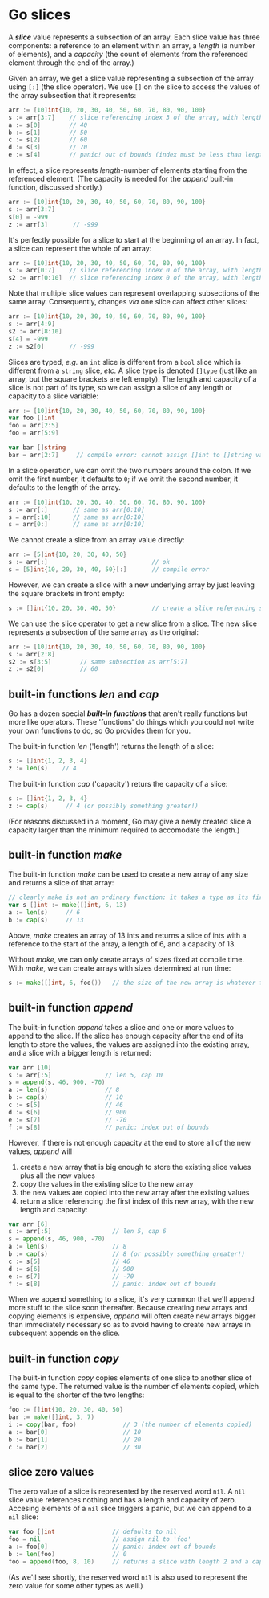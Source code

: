 # Go slices

A ***slice*** value represents a subsection of an array. Each slice value has three components: a reference to an element within an array, a *length* (a number of elements), and a *capacity* (the count of elements from the referenced element through the end of the array.)

Given an array, we get a slice value representing a subsection of the array using `[:]` (the slice operator). We use `[]` on the slice to access the values of the array subsection that it represents:

```go
arr := [10]int{10, 20, 30, 40, 50, 60, 70, 80, 90, 100}
s := arr[3:7]    // slice referencing index 3 of the array, with length 4 (because 7 - 3 is 4) and capacity 7 (because 10 - 3 is 7)
a := s[0]        // 40
b := s[1]        // 50
c := s[2]        // 60
d := s[3]        // 70
e := s[4]        // panic! out of bounds (index must be less than length)
```

In effect, a slice represents *length*-number of elements starting from the referenced element. (The capacity is needed for the *append* built-in function, discussed shortly.)

```go
arr := [10]int{10, 20, 30, 40, 50, 60, 70, 80, 90, 100}
s := arr[3:7]
s[0] = -999
z := arr[3]       // -999
```

It's perfectly possible for a slice to start at the beginning of an array. In fact, a slice can represent the whole of an array:

```go
arr := [10]int{10, 20, 30, 40, 50, 60, 70, 80, 90, 100}
s := arr[0:7]    // slice referencing index 0 of the array, with length 7 and capacity 10
s2 := arr[0:10]  // slice referencing index 0 of the array, with length 10 and capacity 10
```

Note that multiple slice values can represent overlapping subsections of the same array. Consequently, changes *via* one slice can affect other slices:

```go
arr := [10]int{10, 20, 30, 40, 50, 60, 70, 80, 90, 100}
s := arr[4:9]    
s2 := arr[8:10]
s[4] = -999      
z := s2[0]       // -999
```

Slices are typed, *e.g.* an `int` slice is different from a `bool` slice which is different from a `string` slice, *etc.* A slice type is denoted `[]type` (just like an array, but the square brackets are left empty). The length and capacity of a slice is not part of its type, so we can assign a slice of any length or capacity to a slice variable:

```go
arr := [10]int{10, 20, 30, 40, 50, 60, 70, 80, 90, 100}
var foo []int
foo = arr[2:5]
foo = arr[5:9]

var bar []string
bar = arr[2:7]     // compile error: cannot assign []int to []string variable
```

In a slice operation, we can omit the two numbers around the colon. If we omit the first number, it defaults to `0`; if we omit the second number, it defaults to the length of the array.

```go
arr := [10]int{10, 20, 30, 40, 50, 60, 70, 80, 90, 100}
s := arr[:]       // same as arr[0:10]
s = arr[:10]      // same as arr[0:10]
s = arr[0:]       // same as arr[0:10]
```

We cannot create a slice from an array value directly:

```go
arr := [5]int{10, 20, 30, 40, 50}
s := arr[:]                             // ok
s = [5]int{10, 20, 30, 40, 50}[:]       // compile error
```

However, we can create a slice with a new underlying array by just leaving the square brackets in front empty:

```go
s := []int{10, 20, 30, 40, 50}          // create a slice referencing start of a new underlying array, with length 5 and capacity 5
```

We can use the slice operator to get a new slice from a slice. The new slice represents a subsection of the same array as the original:

```go
arr := [10]int{10, 20, 30, 40, 50, 60, 70, 80, 90, 100}
s := arr[2:8]       
s2 := s[3:5]        // same subsection as arr[5:7]
z := s2[0]          // 60
```

## built-in functions *len* and *cap*

Go has a dozen special ***built-in functions*** that aren't really functions but more like operators. These 'functions' do things which you could not write your own functions to do, so Go provides them for you.

The built-in function *len* ('length') returns the length of a slice:

```go
s := []int{1, 2, 3, 4}
z := len(s)    // 4
```

The built-in function *cap* ('capacity') returs the capacity of a slice:

```go
s := []int{1, 2, 3, 4}
z := cap(s)     // 4 (or possibly something greater!)
```

(For reasons discussed in a moment, Go may give a newly created slice a capacity larger than the minimum required to accomodate the length.)

## built-in function *make*

The built-in function *make* can be used to create a new array of any size and returns a slice of that array:

```go
// clearly make is not an ordinary function: it takes a type as its first argument!
var s []int := make([]int, 6, 13)
a := len(s)     // 6
b := cap(s)     // 13
```

Above, *make* creates an array of 13 ints and returns a slice of ints with a reference to the start of the array, a length of 6, and a capacity of 13.

Without *make*, we can only create arrays of sizes fixed at compile time. With *make*, we can create arrays with sizes determined at run time:

```go
s := make([]int, 6, foo())   // the size of the new array is whatever function 'foo' returns
```

## built-in function *append*

The built-in function *append* takes a slice and one or more values to append to the slice. If the slice has enough capacity after the end of its length to store the values, the values are assigned into the existing array, and a slice with a bigger length is returned:

```go
var arr [10]
s := arr[:5]               // len 5, cap 10
s = append(s, 46, 900, -70)
a := len(s)                // 8
b := cap(s)                // 10
c := s[5]                  // 46
d := s[6]                  // 900
e := s[7]                  // -70
f := s[8]                  // panic: index out of bounds
```

However, if there is not enough capacity at the end to store all of the new values, *append* will 

 1. create a new array that is big enough to store the existing slice values plus all the new values
 2. copy the values in the existing slice to the new array
 3. the new values are copied into the new array after the existing values
 4. return a slice referencing the first index of this new array, with the new length and capacity:

```go
var arr [6]
s := arr[:5]                 // len 5, cap 6
s = append(s, 46, 900, -70)
a := len(s)                  // 8
b := cap(s)                  // 8 (or possibly something greater!)
c := s[5]                    // 46
d := s[6]                    // 900
e := s[7]                    // -70
f := s[8]                    // panic: index out of bounds
```

When we append something to a slice, it's very common that we'll append more stuff to the slice soon thereafter. Because creating new arrays and copying elements is expensive, *append* will often create new arrays bigger than immediately necessary so as to avoid having to create new arrays in subsequent appends on the slice.

## built-in function *copy*

The built-in function *copy* copies elements of one slice to another slice of the same type. The returned value is the number of elements copied, which is equal to the shorter of the two lengths:

```go
foo := []int{10, 20, 30, 40, 50}
bar := make([]int, 3, 7)
i := copy(bar, foo)             // 3 (the number of elements copied)
a := bar[0]                     // 10
b := bar[1]                     // 20
c := bar[2]                     // 30
```

## slice zero values

The zero value of a slice is represented by the reserved word `nil`. A `nil` slice value references nothing and has a length and capacity of zero. Accesing elements of a `nil` slice triggers a panic, but we can append to a `nil` slice:

```go
var foo []int                // defaults to nil
foo = nil                    // assign nil to 'foo'
a := foo[0]                  // panic: index out of bounds
b := len(foo)                // 0
foo = append(foo, 8, 10)     // returns a slice with length 2 and a capacity of at least 2
```

(As we'll see shortly, the reserved word `nil` is also used to represent the zero value for some other types as well.)




